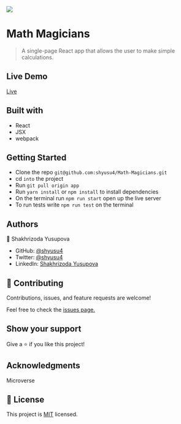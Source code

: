 ![](https://img.shields.io/badge/Microverse-blueviolet)

# Math Magicians

> A single-page React app that allows the user to make simple calculations.

## Live Demo

[Live]()

## Built with

- React
- JSX
- webpack

## Getting Started

- Clone the repo `git@github.com:shyusu4/Math-Magicians.git`
- cd `into` the project
- Run `git pull origin app`
- Run `yarn install` or `npm install` to install dependencies
- On the terminal run `npm run start` open up the live server
- To run tests write `npm run test` on the terminal

## Authors

👤 Shakhrizoda Yusupova

- GitHub: [@shyusu4](https://github.com/shyusu4)
- Twitter: [@shyusu4](https://twitter.com/shyusu4)
- LinkedIn: [Shakhrizoda Yusupova](https://www.linkedin.com/in/shyusu4/)

## 🤝 Contributing

Contributions, issues, and feature requests are welcome!

Feel free to check the [issues page.](https://github.com/shyusu4/Math-Magicians/issues)

## Show your support

Give a ⭐️ if you like this project!

## Acknowledgments

Microverse

## 📝 License

This project is [MIT]() licensed.
